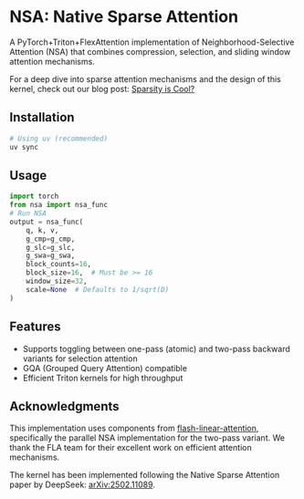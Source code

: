 # NSA: Native Sparse Attention

A PyTorch+Triton+FlexAttention implementation of Neighborhood-Selective Attention (NSA) that combines compression, selection, and sliding window attention mechanisms.

For a deep dive into sparse attention mechanisms and the design of this kernel, check out our blog post: [Sparsity is Cool?](https://www.tilderesearch.com/blog/sparse-attn)

## Installation

```bash
# Using uv (recommended)
uv sync
```

## Usage

```python
import torch
from nsa import nsa_func
# Run NSA
output = nsa_func(
    q, k, v,
    g_cmp=g_cmp,
    g_slc=g_slc,
    g_swa=g_swa,
    block_counts=16,
    block_size=16,  # Must be >= 16
    window_size=32,
    scale=None  # Defaults to 1/sqrt(D)
)
```

## Features

- Supports toggling between one-pass (atomic) and two-pass backward variants for selection attention
- GQA (Grouped Query Attention) compatible
- Efficient Triton kernels for high throughput

## Acknowledgments

This implementation uses components from [flash-linear-attention](https://github.com/fla-org/flash-linear-attention), specifically the parallel NSA implementation for the two-pass variant. We thank the FLA team for their excellent work on efficient attention mechanisms.

The kernel has been implemented following the Native Sparse Attention paper by DeepSeek: [arXiv:2502.11089](https://arxiv.org/abs/2502.11089).

